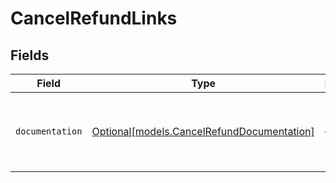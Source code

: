 # CancelRefundLinks


## Fields

| Field                                                                                | Type                                                                                 | Required                                                                             | Description                                                                          |
| ------------------------------------------------------------------------------------ | ------------------------------------------------------------------------------------ | ------------------------------------------------------------------------------------ | ------------------------------------------------------------------------------------ |
| `documentation`                                                                      | [Optional[models.CancelRefundDocumentation]](../models/cancelrefunddocumentation.md) | :heavy_minus_sign:                                                                   | The URL to the generic Mollie API error handling guide.                              |